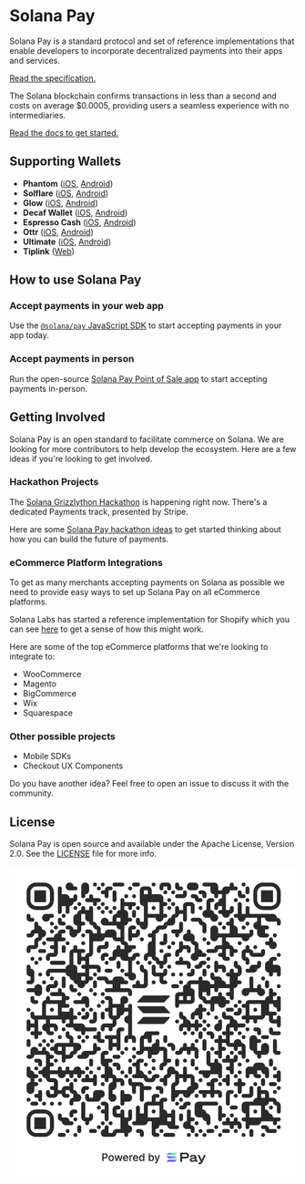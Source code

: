 # Solana Pay

Solana Pay is a standard protocol and set of reference implementations that enable developers to incorporate decentralized payments into their apps and services.

[Read the specification.](SPEC.md)

The Solana blockchain confirms transactions in less than a second and costs on average $0.0005, providing users a seamless experience with no intermediaries.

[Read the docs to get started.](https://docs.solanapay.com)

## Supporting Wallets

- **Phantom** ([iOS](https://apps.apple.com/us/app/phantom-solana-wallet/id1598432977), [Android](https://play.google.com/store/apps/details?id=app.phantom&hl=en_US&gl=US))
- **Solflare** ([iOS](https://apps.apple.com/us/app/solflare/id1580902717), [Android](https://play.google.com/store/apps/details?id=com.solflare.mobile))
- **Glow** ([iOS](https://apps.apple.com/app/id1599584512), [Android](https://play.google.com/store/apps/details?id=com.luma.wallet.prod))
- **Decaf Wallet** ([iOS](https://apps.apple.com/nz/app/decaf-wallet/id1616564038), [Android](https://play.google.com/store/apps/details?id=so.decaf.wallet))
- **Espresso Cash** ([iOS](https://apps.apple.com/us/app/crypto-please/id1559625715), [Android](https://play.google.com/store/apps/details?id=com.pleasecrypto.flutter))
- **Ottr** ([iOS](https://apps.apple.com/us/app/ottr-finance/id1628669270), [Android](https://play.google.com/store/apps/details?id=finance.ottr.android))
- **Ultimate** ([iOS](https://apps.apple.com/us/app/ultimate-crypto-defi-wallet/id1629053410), [Android](https://play.google.com/store/apps/details?id=fi.unstoppable.ultimate.android))
- **Tiplink** ([Web](https://tiplink.io))

## How to use Solana Pay

### Accept payments in your web app

Use the [`@solana/pay` JavaScript SDK](https://github.com/solana-labs/solana-pay/tree/master/core) to start accepting payments in your app today.

### Accept payments in person

Run the open-source [Solana Pay Point of Sale app](https://github.com/solana-labs/solana-pay/tree/master/examples/point-of-sale) to start accepting payments in-person.

## Getting Involved

Solana Pay is an open standard to facilitate commerce on Solana. We are looking for more contributors to help develop the ecosystem. Here are a few ideas if you're looking to get involved.

### Hackathon Projects

The [Solana Grizzlython Hackathon](https://solana.com/grizzlython) is happening right now. There's a dedicated Payments track, presented by Stripe.

Here are some [Solana Pay hackathon ideas](https://www.figma.com/community/file/1070574785723157359) to get started thinking about how you can build the future of payments.

### eCommerce Platform Integrations

To get as many merchants accepting payments on Solana as possible we need to provide easy ways to set up Solana Pay on all eCommerce platforms.

Solana Labs has started a reference implementation for Shopify which you can see [here](https://github.com/solana-labs/solana-pay/blob/shopify/shopify) to get a sense of how this might work.

Here are some of the top eCommerce platforms that we're looking to integrate to:

- WooCommerce
- Magento
- BigCommerce
- Wix
- Squarespace

### Other possible projects

- Mobile SDKs
- Checkout UX Components

Do you have another idea? Feel free to open an issue to discuss it with the community.

## License

Solana Pay is open source and available under the Apache License, Version 2.0. See the [LICENSE](./LICENSE) file for more info.

![Solana Pay](solana-pay.png)
